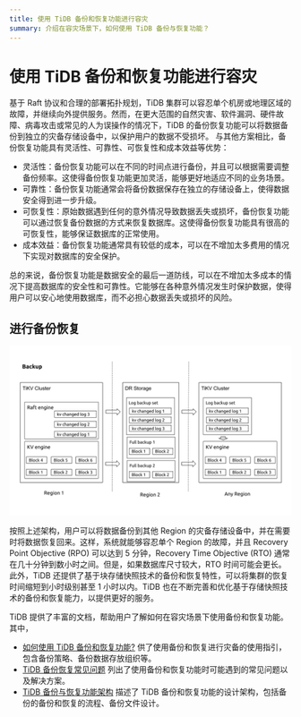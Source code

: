 ```yaml
---
title: 使用 TiDB 备份和恢复功能进行容灾
summary: 介绍在容灾场景下，如何使用 TiDB 备份与恢复功能？
---
```


# 使用 TiDB 备份和恢复功能进行容灾

基于 Raft 协议和合理的部署拓扑规划，TiDB 集群可以容忍单个机房或地理区域的故障，并继续向外提供服务。然而，在更大范围的自然灾害、软件漏洞、硬件故障、病毒攻击或常见的人为误操作的情况下，TiDB 的备份恢复功能可以将数据备份到独立的灾备存储设备中，以保护用户的数据不受损坏。 与其他方案相比，备份恢复功能具有灵活性、可靠性、可恢复性和成本效益等优势：

- 灵活性：备份恢复功能可以在不同的时间点进行备份，并且可以根据需要调整备份频率。这使得备份恢复功能更加灵活，能够更好地适应不同的业务场景。
- 可靠性：备份恢复功能通常会将备份数据保存在独立的存储设备上，使得数据安全得到进一步升级。
- 可恢复性：原始数据遇到任何的意外情况导致数据丢失或损坏，备份恢复功能可以通过恢复备份数据的方式来恢复数据库。这使得备份恢复功能具有很高的可恢复性，能够保证数据库的正常使用。
- 成本效益：备份恢复功能通常具有较低的成本，可以在不增加太多费用的情况下实现对数据库的安全保护。

总的来说，备份恢复功能是数据安全的最后一道防线，可以在不增加太多成本的情况下提高数据库的安全性和可靠性。它能够在各种意外情况发生时保护数据，使得用户可以安心地使用数据库，而不必担心数据丢失或损坏的风险。

## 进行备份恢复

![BR log backup and PITR architecture](/media/dr/dr-backup-and-restore.png)

按照上述架构，用户可以将数据备份到其他 Region 的灾备存储设备中，并在需要时将数据恢复回来。这样，系统就能够容忍单个 Region 的故障，并且 Recovery Point Objective (RPO) 可以达到 5 分钟，Recovery Time Objective (RTO) 通常在几十分钟到数小时之间。但是，如果数据库尺寸较大，RTO 时间可能会更长。此外，TiDB 还提供了基于块存储快照技术的备份和恢复特性，可以将集群的恢复时间缩短到小时级别甚至 1 小时以内。TiDB 也在不断完善和优化基于存储快照技术的备份和恢复能力，以提供更好的服务。

TiDB 提供了丰富的文档，帮助用户了解如何在容灾场景下使用备份和恢复功能。其中，

- [如何使用 TiDB 备份和恢复功能?](/br/br-use-overview.md) 供了使用备份和恢复进行灾备的使用指引，包含备份策略、备份数据存放组织等。
- [TiDB 备份恢复常见问题](/faq/backup-and-restore-faq.md) 列出了使用备份和恢复功能时可能遇到的常见问题以及解决方案。
- [TiDB 备份与恢复功能架构](/br/backup-and-restore-design.md) 描述了 TiDB 备份和恢复功能的设计架构，包括备份的备份和恢复的流程、备份文件设计。

